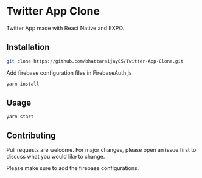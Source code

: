 # Twitter App Clone

Twitter App made with React Native and EXPO.

## Installation

```bash
git clone https://github.com/bhattaraijay05/Twitter-App-Clone.git
```

Add firebase configuration files in FirebaseAuth.js

```bash
yarn install
```

## Usage

```
yarn start
```

## Contributing

Pull requests are welcome. For major changes, please open an issue first to discuss what you would like to change.

Please make sure to add the firebase configurations.
